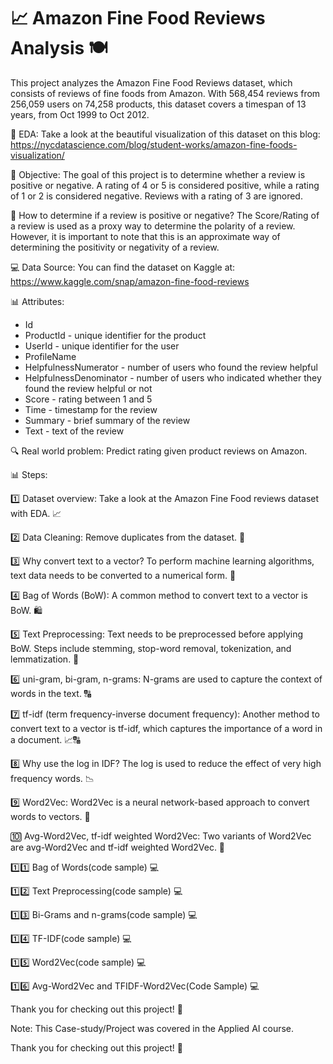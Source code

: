 # 📈 Amazon Fine Food Reviews Analysis 🍽️

This project analyzes the Amazon Fine Food Reviews dataset, which consists of reviews of fine foods from Amazon. 
With 568,454 reviews from 256,059 users on 74,258 products, this dataset covers a timespan of 13 years, from Oct 1999 to Oct 2012.

🔎 EDA:
Take a look at the beautiful visualization of this dataset on this blog: 
https://nycdatascience.com/blog/student-works/amazon-fine-foods-visualization/

🎯 Objective:
The goal of this project is to determine whether a review is positive or negative. A rating of 4 or 5 is considered positive, while a rating of 1 or 2 is considered negative. Reviews with a rating of 3 are ignored.

🤔 How to determine if a review is positive or negative?
The Score/Rating of a review is used as a proxy way to determine the polarity of a review. However, it is important to note that this is an approximate way of determining the positivity or negativity of a review.

💻 Data Source:
You can find the dataset on Kaggle at:
https://www.kaggle.com/snap/amazon-fine-food-reviews

📊 Attributes:
- Id
- ProductId - unique identifier for the product
- UserId - unique identifier for the user
- ProfileName
- HelpfulnessNumerator - number of users who found the review helpful
- HelpfulnessDenominator - number of users who indicated whether they found the review helpful or not
- Score - rating between 1 and 5
- Time - timestamp for the review
- Summary - brief summary of the review
- Text - text of the review


🔍 Real world problem: Predict rating given product reviews on Amazon.

📊 Steps:

1️⃣ Dataset overview: Take a look at the Amazon Fine Food reviews dataset with EDA. 📈

2️⃣ Data Cleaning: Remove duplicates from the dataset. 🧹

3️⃣ Why convert text to a vector? To perform machine learning algorithms, text data needs to be converted to a numerical form. 🔢

4️⃣ Bag of Words (BoW): A common method to convert text to a vector is BoW. 🛍️

5️⃣ Text Preprocessing: Text needs to be preprocessed before applying BoW. Steps include stemming, stop-word removal, tokenization, and lemmatization. 📝

6️⃣ uni-gram, bi-gram, n-grams: N-grams are used to capture the context of words in the text. 🔠

7️⃣ tf-idf (term frequency-inverse document frequency): Another method to convert text to a vector is tf-idf, which captures the importance of a word in a document. 📈🔠

8️⃣ Why use the log in IDF? The log is used to reduce the effect of very high frequency words. 📉

9️⃣ Word2Vec: Word2Vec is a neural network-based approach to convert words to vectors. 🧠

🔟 Avg-Word2Vec, tf-idf weighted Word2Vec: Two variants of Word2Vec are avg-Word2Vec and tf-idf weighted Word2Vec. 🧮

1️⃣1️⃣ Bag of Words(code sample) 💻

1️⃣2️⃣ Text Preprocessing(code sample) 💻

1️⃣3️⃣ Bi-Grams and n-grams(code sample) 💻

1️⃣4️⃣ TF-IDF(code sample) 💻

1️⃣5️⃣ Word2Vec(code sample) 💻

1️⃣6️⃣ Avg-Word2Vec and TFIDF-Word2Vec(Code Sample) 💻

Thank you for checking out this project! 🙏

Note:
This Case-study/Project was covered in the Applied AI course.

Thank you for checking out this project! 🙏
